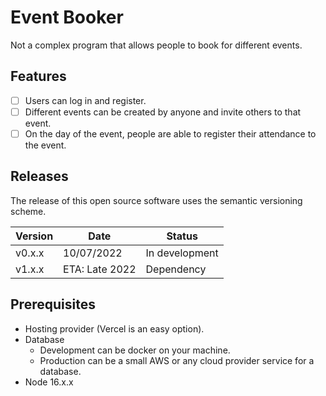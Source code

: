 # Event Booker

Not a complex program that allows people to book for different events.

## Features

- [ ] Users can log in and register.
- [ ] Different events can be created by anyone and invite others to that event.
- [ ] On the day of the event, people are able to register their attendance to the event.

## Releases

The release of this open source software uses the semantic versioning scheme.

| Version | Date           | Status         |
|---------|----------------|----------------|
| v0.x.x  | 10/07/2022     | In development |
| v1.x.x  | ETA: Late 2022 | Dependency     |

## Prerequisites

- Hosting provider (Vercel is an easy option).
- Database
  - Development can be docker on your machine.
  - Production can be a small AWS or any cloud provider service for a database.
- Node 16.x.x

